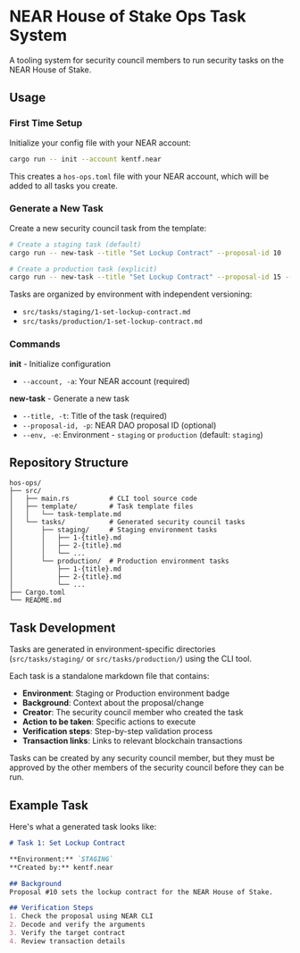 # NEAR House of Stake Ops Task System

A tooling system for security council members to run security tasks on the NEAR House of Stake.

## Usage

### First Time Setup

Initialize your config file with your NEAR account:

```bash
cargo run -- init --account kentf.near
```

This creates a `hos-ops.toml` file with your NEAR account, which will be added to all tasks you create.

### Generate a New Task

Create a new security council task from the template:

```bash
# Create a staging task (default)
cargo run -- new-task --title "Set Lockup Contract" --proposal-id 10

# Create a production task (explicit)
cargo run -- new-task --title "Set Lockup Contract" --proposal-id 15 --env production
```

Tasks are organized by environment with independent versioning:
- `src/tasks/staging/1-set-lockup-contract.md`
- `src/tasks/production/1-set-lockup-contract.md`

### Commands

**init** - Initialize configuration
- `--account, -a`: Your NEAR account (required)

**new-task** - Generate a new task
- `--title, -t`: Title of the task (required)
- `--proposal-id, -p`: NEAR DAO proposal ID (optional)
- `--env, -e`: Environment - `staging` or `production` (default: `staging`)

## Repository Structure

```
hos-ops/
├── src/
│   ├── main.rs          # CLI tool source code
│   ├── template/        # Task template files
│   │   └── task-template.md
│   └── tasks/           # Generated security council tasks
│       ├── staging/     # Staging environment tasks
│       │   ├── 1-{title}.md
│       │   ├── 2-{title}.md
│       │   └── ...
│       └── production/  # Production environment tasks
│           ├── 1-{title}.md
│           ├── 2-{title}.md
│           └── ...
├── Cargo.toml
└── README.md
```

## Task Development

Tasks are generated in environment-specific directories (`src/tasks/staging/` or `src/tasks/production/`) using the CLI tool.

Each task is a standalone markdown file that contains:
- **Environment**: Staging or Production environment badge
- **Background**: Context about the proposal/change
- **Creator**: The security council member who created the task
- **Action to be taken**: Specific actions to execute
- **Verification steps**: Step-by-step validation process
- **Transaction links**: Links to relevant blockchain transactions

Tasks can be created by any security council member, but they must be approved by the other members of the security council before they can be run.

## Example Task

Here's what a generated task looks like:

```markdown
# Task 1: Set Lockup Contract

**Environment:** `STAGING`
**Created by:** kentf.near

## Background
Proposal #10 sets the lockup contract for the NEAR House of Stake.

## Verification Steps
1. Check the proposal using NEAR CLI
2. Decode and verify the arguments
3. Verify the target contract
4. Review transaction details
```
